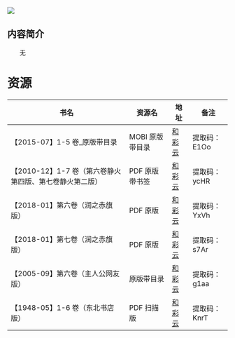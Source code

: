 ![](http://img3m0.ddimg.cn/27/0/23413230-1_u_1.jpg)

## 内容简介

　　无

# 资源

|书名|资源名|地址|备注|
|---|---|---|---|
|【2015-07】1-5 卷_原版带目录|MOBI 原版带目录|[和彩云](https://caiyun.139.com/m/i?0n5Cs2ALaNkTk)|提取码：E1Oo|
|【2010-12】1-7 卷（第六卷静火第四版、第七卷静火第二版）|PDF 原版带书签|[和彩云](https://caiyun.139.com/m/i?0n5CrOVu8giZs)|提取码：ycHR|
|【2018-01】第六卷（润之赤旗版）|PDF 原版|[和彩云](https://caiyun.139.com/m/i?0n5Cs2YepHThm)|提取码：YxVh|
|【2018-01】第七卷（润之赤旗版）|PDF 原版|[和彩云](https://caiyun.139.com/m/i?0n5Cs2YcTwr6Y)|提取码：s7Ar|
|【2005-09】第六卷（主人公网友版）|原版带目录|[和彩云](https://caiyun.139.com/m/i?0n5CfnEIna2RX)|提取码：g1aa|
|【1948-05】1-6 卷（东北书店版）|PDF 扫描版|[和彩云](https://caiyun.139.com/m/i?0n5CriVADM4V1)|提取码：KnrT|
